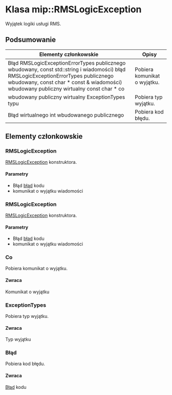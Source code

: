 # <a name="class-miprmslogicexception"></a>Klasa mip::RMSLogicException 
Wyjątek logiki usługi RMS.
## <a name="summary"></a>Podsumowanie
 Elementy członkowskie                        | Opisy                                
--------------------------------|---------------------------------------------
Błąd RMSLogicExceptionErrorTypes publicznego wbudowany, const std::string i wiadomości) błąd RMSLogicExceptionErrorTypes publicznego wbudowany, const char * const & wiadomości) wbudowany publiczny wirtualny const char * co | Pobiera komunikat o wyjątku.
wbudowany publiczny wirtualny ExceptionTypes typu | Pobiera typ wyjątku.
Błąd wirtualnego int wbudowanego publicznego | Pobiera kod błędu.
## <a name="members"></a>Elementy członkowskie
### <a name="rmslogicexception"></a>RMSLogicException
[RMSLogicException](#classmip_1_1_r_m_s_logic_exception) konstruktora.
#### <a name="parameters"></a>Parametry
* Błąd [błąd](#classmip_1_1_error) kodu 
* komunikat o wyjątku wiadomości
### <a name="rmslogicexception"></a>RMSLogicException
[RMSLogicException](#classmip_1_1_r_m_s_logic_exception) konstruktora.
#### <a name="parameters"></a>Parametry
* Błąd [błąd](#classmip_1_1_error) kodu 
* komunikat o wyjątku wiadomości
### <a name="what"></a>Co
Pobiera komunikat o wyjątku.
#### <a name="returns"></a>Zwraca
Komunikat o wyjątku
### <a name="exceptiontypes"></a>ExceptionTypes
Pobiera typ wyjątku.
#### <a name="returns"></a>Zwraca
Typ wyjątku
### <a name="error"></a>Błąd
Pobiera kod błędu.
#### <a name="returns"></a>Zwraca
[Błąd](#classmip_1_1_error) kodu